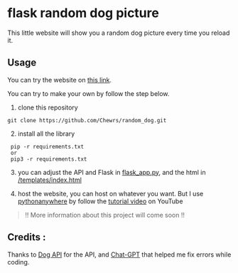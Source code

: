 # flask random dog picture


This little website will show you a random dog picture every time you reload it.
## Usage
You can try the website on [this link](https://chewrs.pythonanywhere.com/dog).

You can try to make your own by follow the step below.
1. clone this repository 
```
git clone https://github.com/Chewrs/random_dog.git
```
2. install all the library
```
 pip -r requirements.txt
 or
 pip3 -r requirements.txt
```
3. you can adjust the API and Flask in [flask_app.py](https://github.com/Chewrs/random_dog/blob/main/flask_app.py), and the html in [/templates/index.html](https://github.com/Chewrs/random_dog/blob/main/templates/index.html)

4. host the website, you can host on whatever you want. But I use [pythonanywhere](https://www.pythonanywhere.com/) by follow the [tutorial video](https://youtu.be/v1PfNYOQ4Fk?t=480) on YouTube
> !! More information about this project will come soon !!
## Credits :
Thanks to [Dog API](https://dog.ceo/dog-api/) for the API,
and [Chat-GPT](https://chat.openai.com/) that helped me fix errors while coding.


